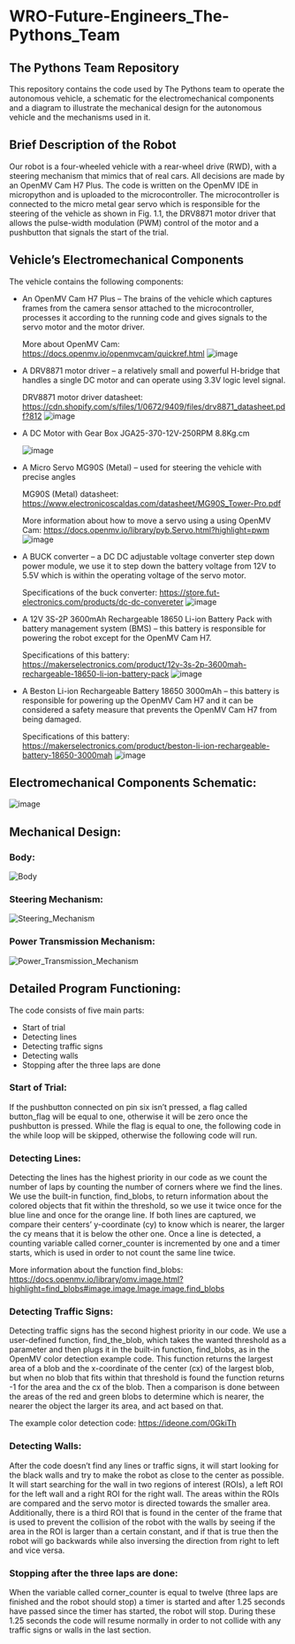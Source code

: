 # WRO-Future-Engineers_The-Pythons_Team
## The Pythons Team Repository
 This repository contains the code used by The Pythons team to operate the autonomous vehicle, a schematic for the electromechanical components and a diagram to illustrate the mechanical design for the autonomous vehicle and the mechanisms used in it.
## Brief Description of the Robot
 Our robot is a four-wheeled vehicle with a rear-wheel drive (RWD), with a steering mechanism that mimics that of real cars. All decisions are made by an OpenMV Cam H7 Plus. The code is written on the OpenMV IDE in micropython and is uploaded to the microcontroller. The microcontroller is connected to the micro metal gear servo which is responsible for the steering of the vehicle as shown in Fig. 1.1, the DRV8871 motor driver that allows the pulse-width modulation (PWM) control of the motor and a pushbutton that signals the start of the trial.
 ## Vehicle’s Electromechanical Components
 The vehicle contains the following components:
-	An OpenMV Cam H7 Plus – The brains of the vehicle which captures frames from the camera sensor attached to the microcontroller, processes it according to the running code and gives signals to the servo motor and the motor driver. 
    
    More about OpenMV Cam: https://docs.openmv.io/openmvcam/quickref.html
    ![image](https://user-images.githubusercontent.com/107484564/191767974-c4ac8d4c-197d-43ef-9453-d02d1454cd74.png)
- A DRV8871 motor driver – a relatively small and powerful H-bridge that handles a single DC motor and can operate using 3.3V logic level signal.
  
    DRV8871 motor driver datasheet: https://cdn.shopify.com/s/files/1/0672/9409/files/drv8871_datasheet.pdf?812
    ![image](https://user-images.githubusercontent.com/107484564/191768509-38a471ba-5ada-4865-8609-ca343101a816.png)
- A DC Motor with Gear Box JGA25-370-12V-250RPM 8.8Kg.cm
    
    ![image](https://user-images.githubusercontent.com/107484564/191768721-baf5675d-61b0-4ce6-be95-6073432746ee.png)
- A Micro Servo MG90S (Metal) – used for steering the vehicle with precise angles

    MG90S (Metal) datasheet: https://www.electronicoscaldas.com/datasheet/MG90S_Tower-Pro.pdf 
    
    More information about how to move a servo using a using OpenMV Cam: https://docs.openmv.io/library/pyb.Servo.html?highlight=pwm
    ![image](https://user-images.githubusercontent.com/107484564/191768928-0f5628ac-f87c-4693-aeae-f167302f00e8.png)
- A BUCK converter – a DC DC adjustable voltage converter step down power module, we use it to step down the battery voltage from 12V to 5.5V which is within the operating voltage of the servo motor.

    Specifications of the buck converter: https://store.fut-electronics.com/products/dc-dc-convereter
    ![image](https://user-images.githubusercontent.com/107484564/191769331-c1df337c-1272-47e4-b48e-92753e67889d.png)
- A 12V 3S-2P 3600mAh Rechargeable 18650 Li-ion Battery Pack with battery management system (BMS) – this battery is responsible for powering the robot except for the OpenMV Cam H7.
    
    Specifications of this battery: https://makerselectronics.com/product/12v-3s-2p-3600mah-rechargeable-18650-li-ion-battery-pack
    ![image](https://user-images.githubusercontent.com/107484564/191769459-41c7e982-6fb7-461e-93d0-276fdf6ac371.png)
- A Beston Li-ion Rechargeable Battery 18650 3000mAh – this battery is responsible for powering up the OpenMV Cam H7 and it can be considered a safety measure that prevents the OpenMV Cam H7 from being damaged.

    Specifications of this battery: https://makerselectronics.com/product/beston-li-ion-rechargeable-battery-18650-3000mah
    ![image](https://user-images.githubusercontent.com/107484564/191769715-0ce22ef5-fef4-4065-8b3c-f8ed5e4db1bf.png)
## Electromechanical Components Schematic:
![image](https://user-images.githubusercontent.com/56698318/191783968-d04b70e0-0e6a-4d87-8c61-03c3c4a15eea.png)
## Mechanical Design:
### Body:
![Body](https://user-images.githubusercontent.com/56698318/191784822-b26f3efe-a254-46fd-bd41-e0083143811d.png)
### Steering Mechanism:
![Steering_Mechanism](https://user-images.githubusercontent.com/56698318/191784857-dd1bcb9d-09d6-416a-8199-0df89250b3c8.png)
### Power Transmission Mechanism:
![Power_Transmission_Mechanism](https://user-images.githubusercontent.com/56698318/191784846-6a9f51e0-a76e-47ec-8366-21b04e2b66bf.png)
## Detailed Program Functioning:
The code consists of five main parts:
- Start of trial
- Detecting lines
- Detecting traffic signs
- Detecting walls
- Stopping after the three laps are done
### Start of Trial:
If the pushbutton connected on pin six isn’t pressed, a flag called button_flag will be equal to one, otherwise it will be zero once the pushbutton is pressed. While the flag is equal to one, the following code in the while loop will be skipped, otherwise the following code will run.
### Detecting Lines:
Detecting the lines has the highest priority in our code as we count the number of laps by counting the number of corners where we find the lines. We use the built-in function, find_blobs, to return information about the colored objects that fit within the threshold, so we use it twice once for the blue line and once for the orange line. If both lines are captured, we compare their centers’ y-coordinate (cy) to know which is nearer, the larger the cy means that it is below the other one. Once a line is detected, a counting variable called corner_counter is incremented by one and a timer starts, which is used in order to not count the same line twice.

  More information about the function find_blobs: https://docs.openmv.io/library/omv.image.html?highlight=find_blobs#image.image.Image.image.find_blobs
### Detecting Traffic Signs:
Detecting traffic signs has the second highest priority in our code. We use a user-defined function, find_the_blob, which takes the wanted threshold as a parameter and then plugs it in the built-in function, find_blobs, as in the OpenMV color detection example code. This function returns the largest area of a blob and the x-coordinate of the center (cx) of the largest blob, but when no blob that fits within that threshold is found the function returns -1 for the area and the cx of the blob. Then a comparison is done between the areas of the red and green blobs to determine which is nearer, the nearer the object the larger its area, and act based on that.

  The example color detection code: https://ideone.com/0GkiTh
### Detecting Walls:
After the code doesn’t find any lines or traffic signs, it will start looking for the black walls and try to make the robot as close to the center as possible. It will start searching for the wall in two regions of interest (ROIs), a left ROI for the left wall and a right ROI for the right wall. The areas within the ROIs are compared and the servo motor is directed towards the smaller area. Additionally, there is a third ROI that is found in the center of the frame that is used to prevent the collision of the robot with the walls by seeing if the area in the ROI is larger than a certain constant, and if that is true then the robot will go backwards while also inversing the direction from right to left and vice versa.
### Stopping after the three laps are done:
When the variable called corner_counter is equal to twelve (three laps are finished and the robot should stop) a timer is started and after 1.25 seconds have passed since the timer has started, the robot will stop. During these 1.25 seconds the code will resume normally in order to not collide with any traffic signs or walls in the last section.




